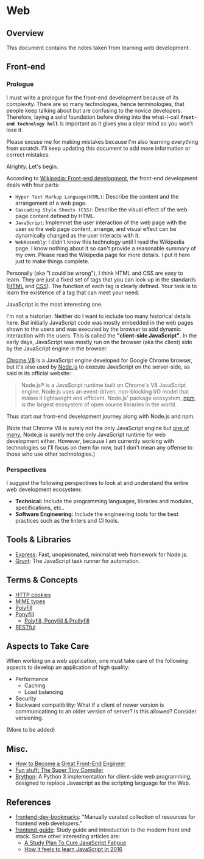 # Web

## Overview

This document contains the notes taken from learning web development.

## Front-end

### Prologue

I must write a prologue for the front-end development because of its complexity. There are so many technologies, hence terminologies, that people keep talking about but are confusing to the novice developers. Therefore, laying a solid foundation before diving into the what-I-call **`front-end technology hell`** is important as it gives you a clear mind so you won't lose it.

Please excuse me for making mistakes because I'm also learning everything from scratch. I'll keep updating this document to add more information or correct mistakes.

Alrighty. Let's begin.

According to [Wikipedia: Front-end development](https://en.wikipedia.org/wiki/Front-end_web_development), the front-end development deals with four parts:

- `Hyper Text Markup Language(HTML)`: Describe the content and the arrangement of a web page.
- `Cascading Style Sheets (CSS)`: Describe the visual effect of the web page content defined by HTML.
- `JavaScript`: Implemnet the user interaction of the web page with the user so the web page content, arrange, and visual effect can be dynamically changed as the user interacts with it.
- `WebAssembly`: I didn't know this technology until I read the Wikipedia page. I know nothing about it so can't provide a reasonable summary of my own. Please read the Wikipedia page for more details. I put it here just to make things complete.

Personally (aka "I could be wrong"), I think HTML and CSS are easy to learn. They are just a fixed set of tags that you can look up in the standards ([HTML](https://www.w3.org/standards/techs/html#completed) and [CSS](https://www.w3.org/standards/techs/css#completed)). The function of each tag is clearly defined. Your task is to learn the existence of a tag that can meet your need.

JavaScript is the most interesting one.

I'm not a historian. Neither do I want to include too many historical details here. But initially JavaScript code was mostly embedded in the web pages shown to the users and was executed by the browser to add dynamic interaction with the users. This is called the **"client-side JavaScript"**. In the early days, JavaScript was mostly run on the browser (aka the client) side by the 
JavaScript engine in the browser.

[Chrome V8](https://developers.google.com/v8/) is a JavaScript engine developed for Google Chrome browser, but it's also used by [Node.js](https://nodejs.org/en/) to execute JavaScript on the server-side, as said in its official website:

> Node.js® is a JavaScript runtime built on Chrome's V8 JavaScript engine. Node.js uses an event-driven, non-blocking I/O model that makes it lightweight and efficient. Node.js' package ecosystem, [npm](https://www.npmjs.com/), is the largest ecosystem of open source libraries in the world.

Thus start our front-end development journey along with Node.js and npm.

(Note that Chrome V8 is surely not the only JavaScript engine but [one of many](https://en.wikipedia.org/wiki/JavaScript_engine#JavaScript_engines); Node.js is surely not the only JavaScript runtime for web development either. However, because I am currently working with technologies so I'll focus on them for now, but I don't mean any offense to those who use other technologies.)

### Perspectives

I suggest the following perspectives to look at and understand the entire web development ecosystem:

- **Technical:** Include the programming languages, libraries and modules, specifications, etc..
- **Software Engineering:** Include the engineering tools for the best practices such as the linters and CI tools.

## Tools & Libraries

- [Express](http://expressjs.com/): Fast, unopinionated, minimalist web framework for Node.js.
- [Grunt](https://gruntjs.com/): The JavaScript task runner for automation.

## Terms & Concepts

- [HTTP cookies](https://developer.mozilla.org/en-US/docs/Web/HTTP/Cookies)
- [MIME types](https://developer.mozilla.org/en-US/docs/Web/HTTP/Basics_of_HTTP/MIME_types)
- [Polyfill](https://en.wikipedia.org/wiki/Polyfill_(programming))
- [Ponyfill](https://github.com/sindresorhus/ponyfill)
  - [Polyfill, Ponyfill & Prollyfill](https://kikobeats.com/polyfill-ponyfill-and-prollyfill/)
- [RESTful](https://en.wikipedia.org/wiki/Representational_state_transfer)

## Aspects to Take Care

When working on a web application, one must take care of the following aspects to develop an application of high quality:

- Performance
  - Caching
  - Load balancing
- Security
- Backward compatibility: What if a client of newer version is communicatinng to an older version of server? Is this allowed? Consider versioning.

(More to be added)

## Misc.

- [How to Become a Great Front-End Engineer](https://philipwalton.com/articles/how-to-become-a-great-front-end-engineer/)
- [Fun stuff: The Super Tiny Compiler](https://github.com/jamiebuilds/the-super-tiny-compiler)
- [Brython](https://brython.info/): A Python 3 implementation for client-side web programming, designed to replace Javascript as the scripting language for the Web.

## References

- [frontend-dev-bookmarks](https://github.com/dypsilon/frontend-dev-bookmarks): "Manually curated collection of resources for frontend web developers."
- [frontend-guide](https://github.com/grab/front-end-guide): Study guide and introduction to the modern front end stack. Some other interesting articles are:
  - [A Study Plan To Cure JavaScript Fatigue](https://medium.freecodecamp.org/a-study-plan-to-cure-javascript-fatigue-8ad3a54f2eb1)
  - [How it feels to learn JavaScript in 2016](https://hackernoon.com/how-it-feels-to-learn-javascript-in-2016-d3a717dd577f)
